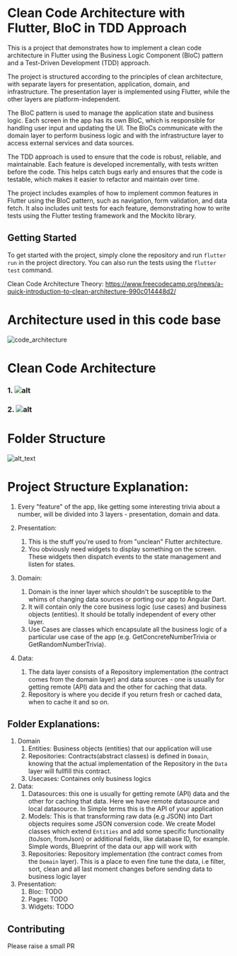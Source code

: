 
# Clean Code Architecture with Flutter, BloC in TDD Approach

This is a project that demonstrates how to implement a clean code architecture in Flutter using the Business Logic Component (BloC) pattern and a Test-Driven Development (TDD) approach.

The project is structured according to the principles of clean architecture, with separate layers for presentation, application, domain, and infrastructure. The presentation layer is implemented using Flutter, while the other layers are platform-independent.

The BloC pattern is used to manage the application state and business logic. Each screen in the app has its own BloC, which is responsible for handling user input and updating the UI. The BloCs communicate with the domain layer to perform business logic and with the infrastructure layer to access external services and data sources.

The TDD approach is used to ensure that the code is robust, reliable, and maintainable. Each feature is developed incrementally, with tests written before the code. This helps catch bugs early and ensures that the code is testable, which makes it easier to refactor and maintain over time.

The project includes examples of how to implement common features in Flutter using the BloC pattern, such as navigation, form validation, and data fetch. It also includes unit tests for each feature, demonstrating how to write tests using the Flutter testing framework and the Mockito library.

## Getting Started

To get started with the project, simply clone the repository and run `flutter run` in the project directory. You can also run the tests using the `flutter test` command.

Clean Code Architecture Theory: https://www.freecodecamp.org/news/a-quick-introduction-to-clean-architecture-990c014448d2/
# Architecture used in this code base
![code_architecture](https://raw.githubusercontent.com/ResoCoder/flutter-tdd-clean-architecture-course/master/architecture-proposal.png)
# Clean Code Architecture
### 1. ![alt](https://cdn-media-1.freecodecamp.org/images/oVVbTLR5gXHgP8Ehlz1qzRm5LLjX9kv2Zri6)
### 2. ![alt](https://cdn-media-1.freecodecamp.org/images/YsN6twE3-4Q4OYpgxoModmx29I8zthQ3f0OR)
# Folder Structure
![alt_text](https://raw.githubusercontent.com/arc-arnob/clean_code_architecture_tdd_bloc/main/reference_images/Screenshot%202023-04-21%20at%2012.53.56%20PM.png)

# Project Structure Explanation:

1. Every "feature" of the app, like getting some interesting trivia about a number, will be divided into 3 layers - presentation, domain and data.
2. Presentation:
    1. This is the stuff you're used to from "unclean" Flutter architecture. 
    2. You obviously need widgets to display something on the screen. These widgets then dispatch events to the state management and listen for states.

3. Domain:
    1. Domain is the inner layer which shouldn't be susceptible to the whims of changing data sources or porting our app to Angular Dart.
    2. It will contain only the core business logic (use cases) and business objects (entities). It should be totally independent of every other layer.
    3. Use Cases are classes which encapsulate all the business logic of a particular use case of the app (e.g. GetConcreteNumberTrivia or GetRandomNumberTrivia).

4. Data:
    1. The data layer consists of a Repository implementation (the contract comes from the domain layer) and data sources - one is usually for getting remote (API) data and the other for caching that data. 
    2. Repository is where you decide if you return fresh or cached data, when to cache it and so on.

## Folder Explanations:

1. Domain
    1. Entities: Business objects (entities) that our application will use
    2. Repositories: Contracts(abstract classes) is defined in `Domain`, knowing that the actual implementation of the Repository in the `Data` layer will fullfill this contract.
    3. Usecases: Containes only business logics
3. Data:
    1. Datasources: this one is usually for getting remote (API) data and the other for caching that data. Here we have remote datasource and local datasource. In Simple terms this is the API of your application
    2. Models: This is that transforming raw data (e.g JSON) into Dart objects requires some JSON conversion code. We create Model classes which extend `Entities` and add some specific functionality (toJson, fromJson) or additional fields, like database ID, for example. Simple words, Blueprint of the data our app will work with
    3. Repositories: Repository implementation (the contract comes from the `Domain` layer). This is a place to even fine tune the data, i.e filter, sort, clean and all last moment changes before sending data to business logic layer
4. Presentation: 
    1. Bloc: TODO
    2. Pages: TODO
    3. Widgets: TODO
    
## Contributing

Please raise a small PR


